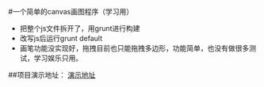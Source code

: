 #一个简单的canvas画图程序（学习用）

* 把整个js文件拆开了，用grunt进行构建
* 改写js后运行grunt default
* 画笔功能没实现好，拖拽目前也只能拖拽多边形，功能简单，也没有做很多测试，学习娱乐只用。

##项目演示地址：
[演示地址](http://www.shadowvip.com/static/painting.html)

